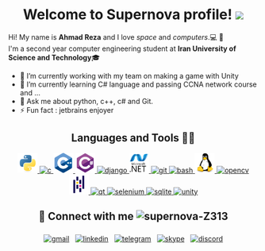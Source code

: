 <h1 align="center">Welcome to Supernova profile! <img src="https://media.giphy.com/media/hvRJCLFzcasrR4ia7z/giphy.gif" width="28"></h1>

Hi! My name is **Ahmad Reza** and I love *space* and *computers*.💻 🌌  
I'm a second year computer engineering student at **Iran University of Science and Technology**🎓

- 🔭 I’m currently working with my team on making a game with Unity 
- 🌱 I’m currently learning C# language and passing CCNA network course and ...
- 💬 Ask me about python, c++, c# and Git.
- ⚡ Fun fact : jetbrains enjoyer 

<h2 align="center">Languages and Tools 👨‍💻</h2>
<p align="center"> <a href="https://www.gnu.org/software/bash/" target="_blank" rel="noreferrer"> <img src="https://raw.githubusercontent.com/devicons/devicon/master/icons/python/python-original.svg" alt="python" width="40" height="40"/> </a> <a href="https://www.qt.io/" target="_blank" rel="noreferrer"> <img src="https://github.com/keikomori/icons-badges/blob/master/icons/C/c.svg" alt="c" width="40" height="40"/><a href="https://www.w3schools.com/cpp/" target="_blank" rel="noreferrer"> <img src="https://raw.githubusercontent.com/devicons/devicon/master/icons/cplusplus/cplusplus-original.svg" alt="cplusplus" width="40" height="40"/> </a> <a href="https://www.w3schools.com/cs/" target="_blank" rel="noreferrer"> <img src="https://raw.githubusercontent.com/devicons/devicon/master/icons/csharp/csharp-original.svg" alt="csharp" width="40" height="40"/> </a> <a href="https://www.djangoproject.com/" target="_blank" rel="noreferrer"> <img src="https://cdn.worldvectorlogo.com/logos/django.svg" alt="django" width="40" height="40"/> </a> <a href="https://dotnet.microsoft.com/" target="_blank" rel="noreferrer"> <img src="https://raw.githubusercontent.com/devicons/devicon/master/icons/dot-net/dot-net-original-wordmark.svg" alt="dotnet" width="40" height="40"/> </a> <a href="https://git-scm.com/" target="_blank" rel="noreferrer"> <img src="https://www.vectorlogo.zone/logos/git-scm/git-scm-icon.svg" alt="git" width="40" height="40"/> </a> <a href="https://www.linux.org/" target="_blank" rel="noreferrer"> <img src="https://www.vectorlogo.zone/logos/gnu_bash/gnu_bash-icon.svg" alt="bash" width="40" height="40"/> </a> <a href="https://www.learn-c.org"><img src="https://raw.githubusercontent.com/devicons/devicon/master/icons/linux/linux-original.svg" alt="linux" width="40" height="40"/> </a> <a href="https://opencv.org/" target="_blank" rel="noreferrer"> <img src="https://www.vectorlogo.zone/logos/opencv/opencv-icon.svg" alt="opencv" width="40" height="40"/> </a> <a href="https://pandas.pydata.org/" target="_blank" rel="noreferrer"> <img src="https://raw.githubusercontent.com/devicons/devicon/2ae2a900d2f041da66e950e4d48052658d850630/icons/pandas/pandas-original.svg" alt="pandas" width="40" height="40"/> </a> <a href="https://www.python.org" target="_blank" rel="noreferrer"> <img src="https://upload.wikimedia.org/wikipedia/commons/0/0b/Qt_logo_2016.svg" alt="qt" width="40" height="40"/> </a> <a href="https://www.selenium.dev" target="_blank" rel="noreferrer"> <img src="https://raw.githubusercontent.com/detain/svg-logos/780f25886640cef088af994181646db2f6b1a3f8/svg/selenium-logo.svg" alt="selenium" width="40" height="40"/> </a> <a href="https://www.sqlite.org/" target="_blank" rel="noreferrer"> <img src="https://www.vectorlogo.zone/logos/sqlite/sqlite-icon.svg" alt="sqlite" width="40" height="40"/> </a> <a href="https://unity.com/" target="_blank" rel="noreferrer"> <img src="https://www.vectorlogo.zone/logos/unity3d/unity3d-icon.svg" alt="unity" width="40" height="40"/> </a> </p>



<h2 align="center">🔌 Connect with me <img src="https://komarev.com/ghpvc/?username=supernova-Z313&label=Profile%20views&color=0e75b6&style=flat" alt="supernova-Z313"/></h2>

<p align="center">
<a href="mailto:supernova313.313z@gmail.com"><img src="https://github.com/keikomori/icons-badges/blob/master/badges/Gmail/gmail.svg" alt="gmail" style="vertical-align:top; margin:6px 4px"></a>
<a href="https://www.linkedin.com/in/ahmadreza-zabihi-chashmi"><img src="svg/social/linkedin.svg" alt="linkedin" style="vertical-align:top; margin:6px 4px"></a>
<a href="https://t.me/A_R_nasa"><img src="svg/social/telegram.svg" alt="telegram" style="vertical-align:top; margin:6px 4px"></a>
<a href="https://join.skype.com/invite/O4h700v4xhT1"><img src="svg/social/skype.svg" alt="skype" style="vertical-align:top; margin:6px 4px"></a>
<a href="https://discordapp.com/users/supernova_1#0689"><img src="https://github.com/keikomori/icons-badges/blob/master/icons/Discord/discord.svg" alt="discord" style="vertical-align:top; margin:6px 4px"></a></p>

<!-- whatsapp and steam account 
<a href="#"><img src="svg/social/whatsapp.svg" alt="whatsapp" style="vertical-align:top; margin:6px 4px"></a>
</p>
-->


